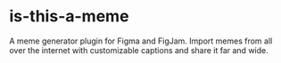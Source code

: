 # is-this-a-meme
A meme generator plugin for Figma and FigJam. Import memes from all over the internet with customizable captions and share it far and wide.
